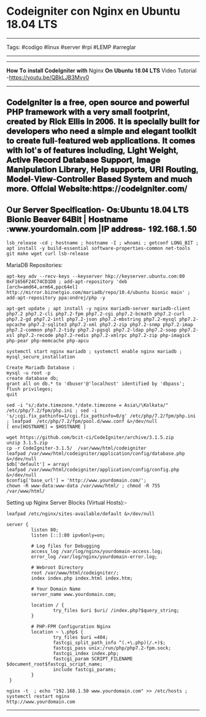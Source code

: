 # Codeigniter con Nginx en Ubuntu 18.04 LTS

***
Tags:  #codigo #linux #server #rpi #LEMP #arreglar 
***


---

𝐇𝐨𝐰 𝐓𝐨 𝐢𝐧𝐬𝐭𝐚𝐥𝐥 𝐂𝐨𝐝𝐞𝐈𝐠𝐧𝐢𝐭𝐞𝐫 𝐰𝐢𝐭𝐡 Nginx 𝐎𝐧 𝐔𝐛𝐮𝐧𝐭𝐮 𝟏𝟖.𝟎𝟒 𝐋𝐓𝐒
Video Tutorial -https://youtu.be/QBkLJB3Mvy0


---
𝐂𝐨𝐝𝐞𝐈𝐠𝐧𝐢𝐭𝐞𝐫 𝐢𝐬 𝐚 𝐟𝐫𝐞𝐞, 𝐨𝐩𝐞𝐧 𝐬𝐨𝐮𝐫𝐜𝐞 𝐚𝐧𝐝 𝐩𝐨𝐰𝐞𝐫𝐟𝐮𝐥 𝐏𝐇𝐏 𝐟𝐫𝐚𝐦𝐞𝐰𝐨𝐫𝐤 𝐰𝐢𝐭𝐡 𝐚 𝐯𝐞𝐫𝐲 𝐬𝐦𝐚𝐥𝐥 𝐟𝐨𝐨𝐭𝐩𝐫𝐢𝐧𝐭, 𝐜𝐫𝐞𝐚𝐭𝐞𝐝 𝐛𝐲 𝐑𝐢𝐜𝐤 𝐄𝐥𝐥𝐢𝐬 𝐢𝐧 𝟐𝟎𝟎𝟔. 𝐈𝐭 𝐢𝐬 𝐬𝐩𝐞𝐜𝐢𝐚𝐥𝐥𝐲 𝐛𝐮𝐢𝐥𝐭 𝐟𝐨𝐫 𝐝𝐞𝐯𝐞𝐥𝐨𝐩𝐞𝐫𝐬 𝐰𝐡𝐨 𝐧𝐞𝐞𝐝 𝐚 𝐬𝐢𝐦𝐩𝐥𝐞 𝐚𝐧𝐝 𝐞𝐥𝐞𝐠𝐚𝐧𝐭 𝐭𝐨𝐨𝐥𝐤𝐢𝐭 𝐭𝐨 𝐜𝐫𝐞𝐚𝐭𝐞 𝐟𝐮𝐥𝐥-𝐟𝐞𝐚𝐭𝐮𝐫𝐞𝐝 𝐰𝐞𝐛 𝐚𝐩𝐩𝐥𝐢𝐜𝐚𝐭𝐢𝐨𝐧𝐬. 𝐈𝐭 𝐜𝐨𝐦𝐞𝐬 𝐰𝐢𝐭𝐡 𝐥𝐨𝐭'𝐬 𝐨𝐟 𝐟𝐞𝐚𝐭𝐮𝐫𝐞𝐬 𝐢𝐧𝐜𝐥𝐮𝐝𝐢𝐧𝐠, 𝐋𝐢𝐠𝐡𝐭 𝐖𝐞𝐢𝐠𝐡𝐭, 𝐀𝐜𝐭𝐢𝐯𝐞 𝐑𝐞𝐜𝐨𝐫𝐝 𝐃𝐚𝐭𝐚𝐛𝐚𝐬𝐞 𝐒𝐮𝐩𝐩𝐨𝐫𝐭, 𝐈𝐦𝐚𝐠𝐞 𝐌𝐚𝐧𝐢𝐩𝐮𝐥𝐚𝐭𝐢𝐨𝐧 𝐋𝐢𝐛𝐫𝐚𝐫𝐲, 𝐇𝐞𝐥𝐩 𝐬𝐮𝐩𝐩𝐨𝐫𝐭𝐬, 𝐔𝐑𝐈 𝐑𝐨𝐮𝐭𝐢𝐧𝐠, 𝐌𝐨𝐝𝐞𝐥-𝐕𝐢𝐞𝐰-𝐂𝐨𝐧𝐭𝐫𝐨𝐥𝐥𝐞𝐫 𝐁𝐚𝐬𝐞𝐝 𝐒𝐲𝐬𝐭𝐞𝐦 𝐚𝐧𝐝 𝐦𝐮𝐜𝐡 𝐦𝐨𝐫𝐞.
𝐎𝐟𝐟𝐜𝐢𝐚𝐥 𝐖𝐞𝐛𝐬𝐢𝐭𝐞:𝐡𝐭𝐭𝐩𝐬://𝐜𝐨𝐝𝐞𝐢𝐠𝐧𝐢𝐭𝐞𝐫.𝐜𝐨𝐦/
---

O𝐮𝐫 𝐒𝐞𝐫𝐯𝐞𝐫 𝐒𝐩𝐞𝐜𝐢𝐟𝐢𝐜𝐚𝐭𝐢𝐨𝐧- 𝐎𝐬:𝐔𝐛𝐮𝐧𝐭𝐮 𝟏𝟖.𝟎𝟒 𝐋𝐓𝐒 𝐁𝐢𝐨𝐧𝐢𝐜 𝐁𝐞𝐚𝐯𝐞𝐫 𝟔𝟒𝐁𝐢𝐭 | 𝐇𝐨𝐬𝐭𝐧𝐚𝐦𝐞 :𝐰𝐰𝐰.𝐲𝐨𝐮𝐫𝐝𝐨𝐦𝐚𝐢𝐧.𝐜𝐨𝐦   |𝐈𝐏 𝐚𝐝𝐝𝐫𝐞𝐬𝐬- 𝟏𝟗𝟐.𝟏𝟔𝟖.𝟏.𝟓𝟎   
---

```
lsb_release -cd ; hostname ; hostname -I ; whoami ; getconf LONG_BIT ; apt install -y build-essential software-properties-common net-tools git make wget curl lsb-release
```

MariaDB Repositories:
```
apt-key adv --recv-keys --keyserver hkp://keyserver.ubuntu.com:80 0xF1656F24C74CD1D8 ; add-apt-repository 'deb [arch=amd64,arm64,ppc64el] http://mirror.biznetgio.com/mariadb/repo/10.4/ubuntu bionic main' ; add-apt-repository ppa:ondrej/php -y
```

```
apt-get update ; apt install -y nginx mariadb-server mariadb-client php7.2 php7.2-cli php7.2-fpm php7.2-cgi php7.2-bcmath php7.2-curl php7.2-gd php7.2-intl php7.2-json php7.2-mbstring php7.2-mysql php7.2-opcache php7.2-sqlite3 php7.2-xml php7.2-zip php7.2-snmp php7.2-imap php7.2-common php7.2-tidy php7.2-pgsql php7.2-ldap php7.2-soap php7.2-xsl php7.2-recode php7.2-redis php7.2-xmlrpc php7.2-zip php-imagick php-pear php-memcache php-apcu
```

```
systemctl start nginx mariadb ; systemctl enable nginx mariadb ; mysql_secure_installation
```

```
Create Mariadb Database :
mysql -u root -p
create database db;
grant all on db.* to 'dbuser'@'localhost' identified by 'dbpass';
flush privileges;
quit
```

```
sed -i "s/;date.timezone.*/date.timezone = Asia\/\Kolkata/" /etc/php/7.2/fpm/php.ini ; sed -i 's/;cgi.fix_pathinfo=1/cgi.fix_pathinfo=0/g' /etc/php/7.2/fpm/php.ini ; leafpad  /etc/php/7.2/fpm/pool.d/www.conf &>/dev/null 
[ env[HOSTNAME] = $HOSTNAME ]
```

```
wget https://github.com/bcit-ci/CodeIgniter/archive/3.1.5.zip
unzip 3.1.5.zip
cp -r CodeIgniter-3.1.5/  /var/www/html/codeigniter
leafpad /var/www/html/codeigniter/application/config/database.php &>/dev/null
$db['default'] = array(
leafpad /var/www/html/codeigniter/application/config/config.php &>/dev/null
$config['base_url'] = 'http://www.yourdomain.com/';
chown -R www-data:www-data /var/www/html/ ; chmod -R 755 /var/www/html/
```

Setting up Nginx Server Blocks (Virtual Hosts):-
```
leafpad /etc/nginx/sites-available/default &>/dev/null
```

```
server {
         listen 80;
         listen [::]:80 ipv6only=on;

         # Log files for Debugging
         access_log /var/log/nginx/yourdomain-access.log;
         error_log /var/log/nginx/yourdomain-error.log;

         # Webroot Directory
         root /var/www/html/codeigniter/;
         index index.php index.html index.htm;

         # Your Domain Name
         server_name www.yourdomain.com;

         location / {
                 try_files $uri $uri/ /index.php?$query_string;
         }

         # PHP-FPM Configuration Nginx
         location ~ \.php$ {
                 try_files $uri =404;
                 fastcgi_split_path_info ^(.+\.php)(/.+)$;
                 fastcgi_pass unix:/run/php/php7.2-fpm.sock;
                 fastcgi_index index.php;
                 fastcgi_param SCRIPT_FILENAME $document_root$fastcgi_script_name;
                 include fastcgi_params;
         }
 }
```

```
nginx -t  ; echo "192.168.1.50 www.yourdomain.com" >> /etc/hosts ; systemctl restart nginx
http://www.yourdomain.com
```

---
